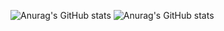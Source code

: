 ![Anurag's GitHub stats](https://github-readme-stats.vercel.app/api?username=directlypro&show_icons=true&theme=radical)
![Anurag's GitHub stats](https://github-readme-stats.vercel.app/api?username=directlypro&show_icons=true&theme=white)
